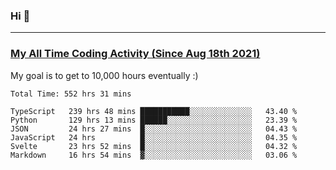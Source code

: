 ### Hi 🙂

---

### <a href="https://wakatime.com/@Eroxl">My All Time Coding Activity (Since Aug 18th 2021)</a>
My goal is to get to 10,000 hours eventually :)
<!--START_SECTION:waka-->

```text
Total Time: 552 hrs 31 mins

TypeScript   239 hrs 48 mins ███████████░░░░░░░░░░░░░░   43.40 %
Python       129 hrs 13 mins ██████░░░░░░░░░░░░░░░░░░░   23.39 %
JSON         24 hrs 27 mins  █░░░░░░░░░░░░░░░░░░░░░░░░   04.43 %
JavaScript   24 hrs          █░░░░░░░░░░░░░░░░░░░░░░░░   04.35 %
Svelte       23 hrs 52 mins  █░░░░░░░░░░░░░░░░░░░░░░░░   04.32 %
Markdown     16 hrs 54 mins  ▓░░░░░░░░░░░░░░░░░░░░░░░░   03.06 %
```

<!--END_SECTION:waka-->
